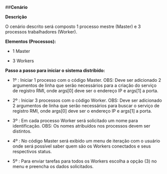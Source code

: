 ##**Cenário**

**Descrição**

O cenário descrito será composto 1 processo mestre (Master) e 3 processos trabalhadores (Worker).

**Elementos (Processos):**

- 1 Master

- 3 Workers

**Passo a passo para iniciar o sistema distribído:**

- 1º : Iniciar 1 processo com o código Master. OBS: Deve ser adicionado 2 argumentos de linha que serão necessários para a criação do serviço de registro RMI, onde args[0] deve ser o endereço IP e args[1] a porta.

- 2º : Iniciar 3 processos com o código Worker. OBS: Deve ser adicionado 2 argumentos de linha que serão necessários para buscar o serviço de registro RMI, onde args[0] deve ser o endereço IP e args[1] a porta.

- 3º : Em cada processo Worker será solicitado um nome para identificação. OBS: Os nomes atribuídos nos processos devem ser distintos.

- 4º : No código Master será exibido um menu de iteração com o usuário onde será possível saber quem são os Workers conectados e seus respectivos status.

- 5º : Para enviar tarefas para todos os Workers escolha a opção (3) no menu e preencha os dados solicitados.
